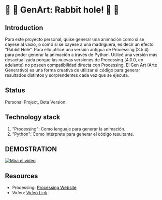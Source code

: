 # 🔄 🔄 GenArt: Rabbit hole! 🔄 🔄 

## Introduction

Para este proyecto personal, quise generar una animación como si se cayese al vacío, o como si se cayese a una madriguera, es decir un efecto "Rabbit Hole".
Para ello utilicé una versión antigua de Processing (3.5.4) para poder generar la animación a través de Python.
Utilicé una versión más desactualizada porque las nuevas versiones de Processing (4.0.0, en adelante) no poseen compatibilidad directa con Processing.
El Gen Art (Arte Generativo) es una forma creativa de utilizar el código para generar resultados distintos y sorprendentes cada vez que se ejecuta.

## Status

Personal Project, Beta Version.

## Technology stack
1. "Processing": Como lenguaje para generar la animación.
2. "Python": Como intérprete para generar el código resultante.

## DEMOSTRATION

[![Mira el vídeo](https://img.youtube.com/vi/lifXYRMrGIE/maxresdefault.jpg)]((https://youtube.com/shorts/lifXYRMrGIE))


## Resources

- Processing: [Processing Website](https://processing.org/)
- Vídeo: [Vídeo Link](https://youtube.com/shorts/lifXYRMrGIE)
